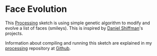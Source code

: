 # Face Evolution
This [Processing](https://processing.org/) sketch is using simple genetic algorithm to modify and evolve a list of faces (smileys).
This is inspired by [Daniel Shiffman](https://github.com/shiffman)'s projects.

Information about compiling and running this sketch are explained in my [processing](https://github.com/AleksaStevic/processing/) repository at [Github](https://github.com/).

